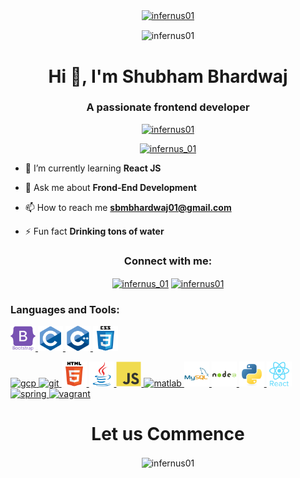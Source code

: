 <div align="center">
<p> 
<a href="https://www.linkedin.com/in/infernus01/" target="_blank" rel="noopener noreferrer">
<img align="center" src="https://user-images.githubusercontent.com/89133323/188582905-b1b1e431-06a2-41cc-bc13-7a57474faad4.svg" alt="infernus01" />
</a> 
</p>
</div>
<p align="center"><img align="center" src="https://github-readme-stats.vercel.app/api?username=infernus01&show_icons=true&theme=radical&locale=en" alt="infernus01" /></p>
<h1 align="center">Hi 👋, I'm Shubham Bhardwaj</h1>
<h3 align="center">A passionate frontend developer</h3>



<p align="center"> <a href="https://github.com/ryo-ma/github-profile-trophy"><img src="https://github-profile-trophy.vercel.app/?username=infernus01&theme=radical" alt="infernus01" /></a> </p>

<p align="center"> <a href="https://twitter.com/infernus_01" target="blank"><img src="https://img.shields.io/twitter/follow/infernus_01?logo=twitter&theme=radical&style=for-the-badge" alt="infernus_01" /></a> </p>

- 🌱 I’m currently learning **React JS**

- 💬 Ask me about **Frond-End Development**

- 📫 How to reach me **sbmbhardwaj01@gmail.com**

- ⚡ Fun fact **Drinking tons of water**

<h3 align="center">Connect with me:</h3>
<p align="center">
<a href="https://twitter.com/infernus_01" target="blank"><img align="center" src="https://raw.githubusercontent.com/rahuldkjain/github-profile-readme-generator/master/src/images/icons/Social/twitter.svg" alt="infernus_01" height="30" width="40" /></a>
<a href="https://linkedin.com/in/infernus01" target="blank"><img align="center" src="https://raw.githubusercontent.com/rahuldkjain/github-profile-readme-generator/master/src/images/icons/Social/linked-in-alt.svg" alt="infernus01" height="30" width="40" /></a>
</p>

<h3 align="left">Languages and Tools:</h3>
<p align="left"> 
<a href="https://getbootstrap.com" target="_blank" rel="noreferrer"> <img src="https://raw.githubusercontent.com/devicons/devicon/master/icons/bootstrap/bootstrap-plain-wordmark.svg" alt="bootstrap" width="40" height="40"/> </a> 
<a href="https://www.cprogramming.com/" target="_blank" rel="noreferrer"> <img src="https://raw.githubusercontent.com/devicons/devicon/master/icons/c/c-original.svg" alt="c" width="40" height="40"/> </a> 
<a href="https://www.w3schools.com/cpp/" target="_blank" rel="noreferrer"> <img src="https://raw.githubusercontent.com/devicons/devicon/master/icons/cplusplus/cplusplus-original.svg" alt="cplusplus" width="40" height="40"/> </a> 
<a href="https://www.w3schools.com/css/" target="_blank" rel="noreferrer"> <img src="https://raw.githubusercontent.com/devicons/devicon/master/icons/css3/css3-original-wordmark.svg" alt="css3" width="40" height="40"/> </a> 

<a href="https://cloud.google.com" target="_blank" rel="noreferrer"> <img src="https://www.vectorlogo.zone/logos/google_cloud/google_cloud-icon.svg" alt="gcp" width="40" height="40"/> </a> 
<a href="https://git-scm.com/" target="_blank" rel="noreferrer"> <img src="https://www.vectorlogo.zone/logos/git-scm/git-scm-icon.svg" alt="git" width="40" height="40"/> </a> 
<a href="https://www.w3.org/html/" target="_blank" rel="noreferrer"> <img src="https://raw.githubusercontent.com/devicons/devicon/master/icons/html5/html5-original-wordmark.svg" alt="html5" width="40" height="40"/> </a> 
<a href="https://www.java.com" target="_blank" rel="noreferrer"> <img src="https://raw.githubusercontent.com/devicons/devicon/master/icons/java/java-original.svg" alt="java" width="40" height="40"/> </a> 
<a href="https://developer.mozilla.org/en-US/docs/Web/JavaScript" target="_blank" rel="noreferrer"> <img src="https://raw.githubusercontent.com/devicons/devicon/master/icons/javascript/javascript-original.svg" alt="javascript" width="40" height="40"/> </a> <a href="https://www.mathworks.com/" target="_blank" rel="noreferrer"> <img src="https://upload.wikimedia.org/wikipedia/commons/2/21/Matlab_Logo.png" alt="matlab" width="40" height="40"/> </a> 
<a href="https://www.mysql.com/" target="_blank" rel="noreferrer"> <img src="https://raw.githubusercontent.com/devicons/devicon/master/icons/mysql/mysql-original-wordmark.svg" alt="mysql" width="40" height="40"/> </a> 
<a href="https://nodejs.org" target="_blank" rel="noreferrer"> <img src="https://raw.githubusercontent.com/devicons/devicon/master/icons/nodejs/nodejs-original-wordmark.svg" alt="nodejs" width="40" height="40"/> </a> 
<a href="https://www.python.org" target="_blank" rel="noreferrer"> <img src="https://raw.githubusercontent.com/devicons/devicon/master/icons/python/python-original.svg" alt="python" width="40" height="40"/> </a> 
<a href="https://reactjs.org/" target="_blank" rel="noreferrer"> <img src="https://raw.githubusercontent.com/devicons/devicon/master/icons/react/react-original-wordmark.svg" alt="react" width="40" height="40"/> </a> 
<a href="https://spring.io/" target="_blank" rel="noreferrer"> <img src="https://www.vectorlogo.zone/logos/springio/springio-icon.svg" alt="spring" width="40" height="40"/> </a>
<a href="https://www.vagrantup.com/" target="_blank" rel="noreferrer"> <img src="https://www.vectorlogo.zone/logos/vagrantup/vagrantup-icon.svg" alt="vagrant" width="40" height="40"/> </a> 
</p>


<h1 align="center"><b>Let us Commence</b></h1>
<div align="center">
<p> <img align="center" src="https://external-content.duckduckgo.com/iu/?u=http%3A%2F%2F3.bp.blogspot.com%2F-Nlc11xYi3Vc%2FW5tAlXVs66I%2FAAAAAAAACVw%2FEZaYFURgHzkUM3EDa-Qbzsp50n3YmAlzQCK4BGAYYCw%2Fs1600%2FXMlE.gif&f=1&nofb=1" alt="infernus01" /></p>
</div>

